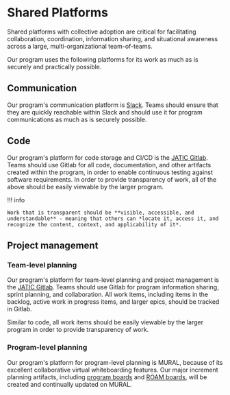 # Shared Platforms

Shared platforms with collective adoption are critical for facilitating collaboration, coordination, information sharing, and situational awareness across a large, multi-organizational team-of-teams. 

Our program uses the following platforms for its work as much as is securely and practically possible.

## Communication

Our program's communication platform is [Slack](https://cdaote.slack.com). Teams should ensure that they are quickly reachable within Slack and should use it for program communications as much as is securely possible. 

## Code

Our program's platform for code storage and CI/CD is the [JATIC Gitlab](https://gitlab.jatic.net). Teams should use Gitlab for all code, documentation, and other artifacts created within the program, in order to enable continuous testing against software requirements. In order to provide transparency of work, all of the above should be easily viewable by the larger program. 

!!! info

    Work that is transparent should be **visible, accessible, and understandable** - meaning that others can *locate it, access it, and recognize the content, context, and applicability of it*. 

## Project management

### Team-level planning

Our program's platform for team-level planning and project management is the [JATIC Gitlab](https://gitlab.jatic.net). Teams should use Gitlab for program information sharing, sprint planning, and collaboration. All work items, including items in the backlog, active work in progress items, and larger epics, should be tracked in Gitlab.

Similar to code, all work items should be easily viewable by the larger program in order to provide transparency of work. 

### Program-level planning

Our program's platform for program-level planning is MURAL, because of its excellent collaborative virtual whiteboarding features. Our major increment planning artifacts, including [program boards](https://miro.com/templates/safe-program-board/) and [ROAM boards](https://miro.com/templates/safe-roam-board/), will be created and continually updated on MURAL.
